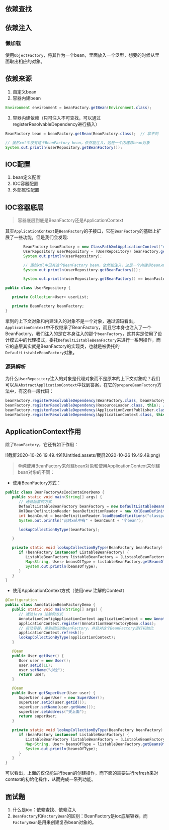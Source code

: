 ## 依赖查找



## 依赖注入



### 懒加载

使用`ObjectFactory`，将其作为一个bean，里面放入一个泛型，想要的时候从里面取出相应的对象。

## 依赖来源

1. 自定义bean
2. 容器内建bean

```java
Environment environment = beanFactory.getBean(Environment.class);
```

3. 容器内建依赖（只可注入不可查找，可以通过registerResolvableDependency进行插入）

```java
BeanFactory bean = beanFactory.getBean(BeanFactory.class);  // 拿不到

// 虽然xml中没有这个BeanFactory bean，依然能注入，这是一个内建非bean对象
System.out.println(userRepository.getBeanFactory());
```

## IOC配置

1. bean定义配置
2. IOC容器配置
3. 外部属性配置

## IOC容器底层

> 容器底层到底是BeanFactory还是ApplicationContext

其实`ApplicationContext`是`BeanFactory`的子接口，它在`BeanFactory`的基础上扩展了一些功能，但是我们会发现:

```java
		BeanFactory beanFactory = new ClassPathXmlApplicationContext("classpath:/META-INF/dependency-injection-context.xml");
		UserRepository userRepository = (UserRepository) beanFactory.getBean("userRepository");
		System.out.println(userRepository);

		// 虽然xml中没有这个BeanFactory bean，依然能注入，这是一个内建非bean对象
		System.out.println(userRepository.getBeanFactory());

		System.out.println(userRepository.getBeanFactory() == beanFactory);  // false
```

```java
public class UserRepository {

   private Collection<User> userList;

   private BeanFactory beanFactory;
}
```

拿到的上下文对象和内建注入的对象不是一个对象，通过源码看出，`ApplicationContext`中不仅继承了BeanFactory，而且它本身也注入了一个BeanFactory，我们注入的是它本身注入的那个`beanFactory`，这其实是使用了设计模式中的代理模式，委托`DefaultListableBeanFactory`来进行一系列操作，而它的底层其实就是BeanFactory的实现类，也就是被委托的`DefaultListableBeanFactory`对象。

### 源码解析

为什么`UserRepository`注入的对象是代理对象而不是原本的上下文对象呢？我们可以从`AbstractApplicationContext`中找到答案，在它的`prepareBeanFactory`方法中，有这样一段代码：

```java
beanFactory.registerResolvableDependency(BeanFactory.class, beanFactory);  // 如果你选择注入BeanFactory的话，就默认拿到代理注入
beanFactory.registerResolvableDependency(ResourceLoader.class, this); // 如果选择注入以下的几个的话，默认拿到的是源上下文。
beanFactory.registerResolvableDependency(ApplicationEventPublisher.class, this);
beanFactory.registerResolvableDependency(ApplicationContext.class, this);
```





## ApplicationContext作用

除了`BeanFactory`，它还有如下作用：

![截屏2020-10-26 19.49.49](Untitled.assets/截屏2020-10-26 19.49.49.png)

> 单纯使用BeanFactory来创建bean对象和使用ApplicationContext来创建bean对象的不同：

- 使用BeanFactory方式：

```java
public class BeanFactoryAsIocContainerDemo {
   public static void main(String[] args) {
      // 通过配置的方式
      DefaultListableBeanFactory beanFactory = new DefaultListableBeanFactory();
      XmlBeanDefinitionReader beanDefinitionReader = new XmlBeanDefinitionReader(beanFactory);
      int beanCount = beanDefinitionReader.loadBeanDefinitions("classpath:/META-INF/dependency-injection-context.xml");
      System.out.println("此时xml中有" + beanCount + "个bean");

      lookupCollectionByType(beanFactory);

   }

   private static void lookupCollectionByType(BeanFactory beanFactory) {
      if (beanFactory instanceof ListableBeanFactory) {
         ListableBeanFactory listableBeanFactory = (ListableBeanFactory) beanFactory;
         Map<String, User> beansOfType = listableBeanFactory.getBeansOfType(User.class);
         System.out.println(beansOfType);
      }
   }
}
```

- 使用ApplicationContext方式（使用new 注解的Context）

```java
@Configuration
public class AnnotationBeanFactoryDemo {
   public static void main(String[] args) {
      // 通过java 注解的方式
      AnnotationConfigApplicationContext applicationContext = new AnnotationConfigApplicationContext();
      applicationContext.register(AnnotationBeanFactoryDemo.class);
      // 启动容器，拿到相应的BeanFactory，并且对这个BeanFactory进行初始化
      applicationContext.refresh();
      lookupCollectionByType(applicationContext);
   }

   @Bean
   public User getUser() {
      User user = new User();
      user.setId(1L);
      user.setName("小沈");
      return user;
   }

   @Bean
   public User getSuperUser(User user) {
      SuperUser superUser = new SuperUser();
      superUser.setId(user.getId());
      superUser.setName(user.getName());
      superUser.setAddress("天上面");
      return superUser;
   }

   private static void lookupCollectionByType(BeanFactory beanFactory) {
      if (beanFactory instanceof ListableBeanFactory) {
         ListableBeanFactory listableBeanFactory = (ListableBeanFactory) beanFactory;
         Map<String, User> beansOfType = listableBeanFactory.getBeansOfType(User.class);
         System.out.println(beansOfType);
      }
   }
}
```

可以看出，上面的仅仅能进行bean的创建操作，而下面的需要进行refresh来对context的初始化操作，从而完成一系列功能。

## 面试题

1. 什么是ioc：依赖查找、依赖注入
2. `BeanFactory`和`FactoryBean`的区别：BeanFactory是ioc底层容器，而`FactoryBean`是用来创建复杂bean对象的。